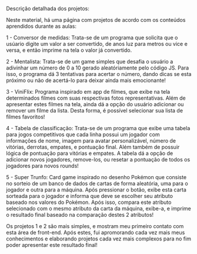 Descrição detalhada dos projetos:

Neste material, há uma página com projetos de acordo com os conteúdos aprendidos durante as aulas:


1 - Conversor de medidas: Trata-se de um programa que solicita que o usúario digite um valor a ser convertido, de anos luz para metros ou vice e versa, e então imprime na tela o valor já convertido.

2 - Mentalista: Trata-se de um game simples que desafia o usuário a adivinhar um número de 0 a 10 gerado aleatóriamente pelo código JS. Para isso, o programa dá 3 tentativas para acertar o número, dando dicas se esta próximo ou não de acertá-lo para deixar ainda mais emocionante!

3 - ViniFlix: Programa inspirado em app de filmes, que exibe na tela determinados filmes com suas respectivas fotos representativas. Além de apresentar estes filmes na tela, ainda dá a opção do usuário adicionar ou remover um filme da lista. Desta forma, é possível selecionar sua lista de filmes favoritos!

4 - Tabela de classificação: Trata-se de um programa que exibe uma tabela para jogos competitivos que cada linha possui um jogador com informações de nome, imagem para avatar personalizável, número de vitórias, derrotas, empates, e pontuação final. Além também de possuir lógica de pontuação para vitórias e empates. A tabela dá a opção de adicionar novos jogadores, remove-los, ou resetar a pontuação de todos os jogadores para novos rounds!

5 - Super Trunfo: Card game inspirado no desenho Pokémon que consiste no sorteio de um banco de dados de cartas de forma aleatória, uma para o jogador e outra para a máquina. Após pressionar o botão, exibe esta carta sorteada para o jogador e informa que deve se escolher seu atributo baseado nos valores do Pokémon. Após isso, compara este atributo selecionado com o mesmo atributo da carta da máquina, exibe-a, e imprime o resultado final baseado na comparação destes 2 atributos!


Os projetos 1 e 2 são mais simples, e mostram meu primeiro contato com esta área de front-end. Após estes, fui apromorando cada vez mais meus conhecimentos e elaborando projetos cada vez mais complexos para no fim poder apresentar este resultado final!
